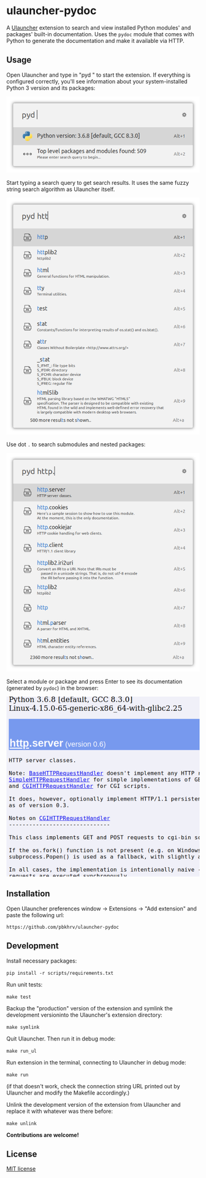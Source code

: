 # ulauncher-pydoc

A [Ulauncher](https://ulauncher.io/) extension to search and view installed Python modules' and packages' built-in documentation. Uses the `pydoc` module that comes with Python to generate the documentation and make it available via HTTP.


## Usage

Open Ulauncher and type in "pyd " to start the extension. If everything is configured correctly, you'll see information about your system-installed Python 3 version and its packages:

![All modules, no query](images/screenshots/empty-query.png)

Start typing a search query to get search results. It uses the same fuzzy string search algorithm as Ulauncher itself.

![Query 1](images/screenshots/search-query1.png)

Use dot `.` to search submodules and nested packages:

![Query 2](images/screenshots/search-query2.png)

Select a module or package and press Enter to see its documentation (generated by `pydoc`) in the browser:

![View documentation](images/screenshots/view-documentation.png)


## Installation

Open Ulauncher preferences window -> Extensions -> "Add extension" and paste the following url:

```
https://github.com/pbkhrv/ulauncher-pydoc
```


## Development

Install necessary packages:

`pip install -r scripts/requirements.txt`

Run unit tests:

`make test`

Backup the "production" version of the extension and symlink the development versioninto the Ulauncher's extension directory:

`make symlink`

Quit Ulauncher. Then run it in debug mode:

`make run_ul`

Run extension in the terminal, connecting to Ulauncher in debug mode:

`make run`

(if that doesn't work, check the connection string URL printed out by Ulauncher and modify the Makefile accordingly.)

Unlink the development version of the extension from Ulauncher and replace it with whatever was there before:

`make unlink`

**Contributions are welcome!**

## License

[MIT license](LICENSE)

